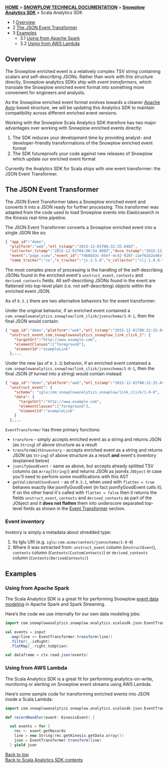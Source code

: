 <a name="top" />

[**HOME**](Home) » [**SNOWPLOW TECHNICAL DOCUMENTATION**](Snowplow-technical-documentation) » [**Snowplow Analytics SDK**](Snowplow-Analytics-SDK) » Scala Analytics SDK

- 1 [Overview](#overview)  
- 2 [The JSON Event Transformer](#transformer)  
- 3 [Examples](#example)  
  - 3.1 [Using from Apache Spark](#spark)  
  - 3.2 [Using from AWS Lambda](#lambda)  

<a name="overview" />

## Overview

The Snowplow enriched event is a relatively complex TSV string containing scalars and self-describing JSONs.
Rather than work with this structure directly, Snowplow analytics SDKs ship with *event transformers*, which translate the Snowplow enriched event format into something more convenient for engineers and analysts.

As the Snowplow enriched event format evolves towards a cleaner [Apache Avro](https://avro.apache.org/)-based structure, we will be updating this Analytics SDK to maintain compatibility across different enriched event versions.

Working with the Snowplow Scala Analytics SDK therefore has two major advantages over working with Snowplow enriched events directly:

1. The SDK reduces your development time by providing analyst- and developer-friendly transformations of the Snowplow enriched event format
2. The SDK futureproofs your code against new releases of Snowplow which update our enriched event format

Currently the Analytics SDK for Scala ships with one event transformer: the JSON Event Transformer. 

<a name="transformer" />

## The JSON Event Transformer

The JSON Event Transformer takes a Snowplow enriched event and converts it into a JSON ready for further processing. This transformer was adapted from the code used to load Snowplow events into Elasticsearch in the Kinesis real-time pipeline.

The JSON Event Transformer converts a Snowplow enriched event into a single JSON like so:

```json
{ "app_id":"demo",
  "platform":"web","etl_tstamp":"2015-12-01T08:32:35.048Z",
  "collector_tstamp":"2015-12-01T04:00:54.000Z","dvce_tstamp":"2015-12-01T03:57:08.986Z",
  "event":"page_view","event_id":"f4b8dd3c-85ef-4c42-9207-11ef61b2a46e","txn_id":null,
  "name_tracker":"co","v_tracker":"js-2.5.0","v_collector":"clj-1.0.0-tom-0.2.0",...
```

The most complex piece of processing is the handling of the self-describing JSONs found in the enriched event's `unstruct_event`, `contexts` and `derived_contexts` fields. All self-describing JSONs found in the event are flattened into top-level plain (i.e. not self-describing) objects within the enriched event JSON.

As of `0.3.1` there are two alternative behaviors for the event transformer: 

Under the original behavior, if an enriched event contained a `com.snowplowanalytics.snowplow/link_click/jsonschema/1-0-1`, then the final JSON would contain:

```json
{ "app_id":"demo","platform":"web","etl_tstamp":"2015-12-01T08:32:35.048Z",
  "unstruct_event_com_snowplowanalytics_snowplow_link_click_1": {
    "targetUrl":"http://www.example.com",
    "elementClasses":["foreground"],
    "elementId":"exampleLink"
  },...
```

Under the new (as of `0.3.1`) behavior, if an enriched event contained a `com.snowplowanalytics.snowplow/link_click/jsonschema/1-0-1`, then the final JSON (if turned into a string) would contain instead:

```json
{ "app_id":"demo","platform":"web","etl_tstamp":"2015-12-01T08:32:35.048Z",
  "unstruct_event": {
    "schema": "iglu:com.snowplowanalytics.snowplow/link_click/1-0-0",
    "data": {
      "targetUrl":"http://www.example.com",
      "elementClasses":["foreground"],
      "elementId":"exampleLink"
    }
  },...
```

`EventTransformer` has three primary functions:

* `transform` - simply accepts enriched event as a string and returns JSON (as `String`) of above structure as a result
* `transformWithInventory` - accepts enriched event as a string and returns JSON  (as `String`) of above structure as a result **and** event's inventory (explained below)
* `jsonifyGoodEvent` - same as above, but accepts already splitted TSV columns (as `Array[String]`) and returns JSON as json4s `JObject` in case you'll need to perform some modifications with this AST
* `getValidatedJsonEvent` - as of `0.3.1`, when used with `flatten = true` behaves exactly like jsonifyGoodEvent (in fact jsonifyGoodEvent calls it).
If on the other hand it's called with `flatten = false` then it returns the fields `unstruct_event`, `contexts` and `derived_contexts` as part of the JObject and it **does not flatten** them
into underscore separated top-level fields as shown in the [Event Transformer](#transformer) section.

### Event inventory

Invetory is simply a metadata about shredded type:

1. Its Iglu URI (e.g. `iglu:com.acme/context/jsonschema/1-0-0`)
2. Where it was extracted from: `unstruct_event` column (`UnstructEvent`), `contexts` column (`Contexts(CustomContexts)`) or `derived_contexts` column (`Contexts(DerivedContexts)`)

<a name="example" />

## Examples

<a name="spark" />

### Using from Apache Spark

The Scala Analytics SDK is a great fit for performing Snowplow [event data modeling](http://snowplowanalytics.com/blog/2016/03/16/introduction-to-event-data-modeling/) in Apache Spark and Spark Streaming.

Here’s the code we use internally for our own data modeling jobs:

```scala
import com.snowplowanalytics.snowplow.analytics.scalasdk.json.EventTransformer

val events = input
  .map(line => EventTransformer.transform(line))
  .filter(_.isRight)
  .flatMap(_.right.toOption)

val dataframe = ctx.read.json(events)
```

<a name="lambda" />

### Using from AWS Lambda

The Scala Analytics SDK is a great fit for performing analytics-on-write, monitoring or alerting on Snowplow event streams using AWS Lambda.

Here’s some sample code for transforming enriched events into JSON inside a Scala Lambda:

```scala
import com.snowplowanalytics.snowplow.analytics.scalasdk.json.EventTransformer

def recordHandler(event: KinesisEvent) {

  val events = for {
    rec <- event.getRecords
    line = new String(rec.getKinesis.getData.array())
    json = EventTransformer.transform(line)
  } yield json
```

[Back to top](#top)  
[Back to Scala Analytics SDK contents][contents]

[contents]: Scala-Analytics-SDK
